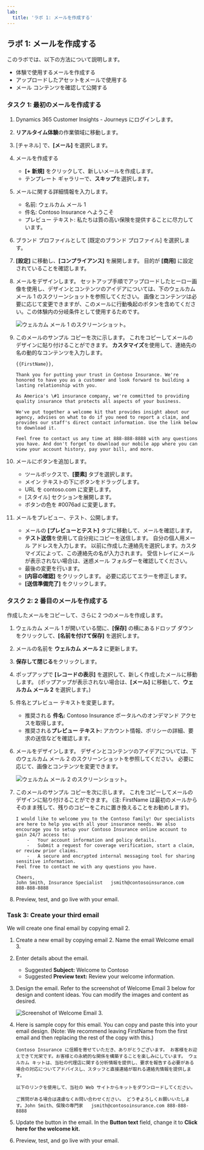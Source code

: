 ```yaml
---
lab:
  title: 'ラボ 1: メールを作成する'
---
```


## ラボ 1: メールを作成する 

このラボでは、以下の方法について説明します。
- 体験で使用するメールを作成する
- アップロードしたアセットをメールで使用する
- メール コンテンツを確認して公開する

### タスク 1: 最初のメールを作成する
1. Dynamics 365 Customer Insights - Journeys にログインします。

1. **リアルタイム体験**の作業領域に移動します。

1. [チャネル] で、**[メール]** を選択します。

1. メールを作成する
   - **[+ 新規]** をクリックして、新しいメールを作成します。
   - テンプレート ギャラリーで、**スキップ**を選択します。

1. メールに関する詳細情報を入力します。
   - 名前: ウェルカム メール 1
   - 件名: Contoso Insurance へようこそ
   - プレビュー テキスト: 私たちは質の高い保険を提供することに尽力しています。

1. ブランド プロファイルとして [既定のブランド プロファイル] を選択します。

1. **[設定]** に移動し、**[コンプライアンス]** を展開します。 目的が **[商用]** に設定されていることを確認します。

1. メールをデザインします。 セットアップ手順でアップロードしたヒーロー画像を使用し、デザインとコンテンツのアイデアについては、下のウェルカム メール 1 のスクリーンショットを参照してください。 画像とコンテンツは必要に応じて変更できますが、このメールに行動喚起のボタンを含めてください。この体験内の分岐条件として使用するためです。

    ![ウェルカム メール 1 のスクリーンショット。](../Labs/Media/welcome-email-1-example.png) 

1. このメールのサンプル コピーを次に示します。 これをコピーしてメールのデザインに貼り付けることができます。 **カスタマイズ**を使用して、連絡先の名の動的なコンテンツを入力します。 

    ```
    {{FirstName}},
    
    Thank you for putting your trust in Contoso Insurance. We're honored to have you as a customer and look forward to building a lasting relationship with you. 
 
    As America's \#1 insurance company, we're committed to providing quality insurance that protects all aspects of your business. 
 
    We've put together a welcome kit that provides insight about our agency, advises on what to do if you need to report a claim, and provides our staff's direct contact information. Use the link below to download it. 
 
    Feel free to contact us any time at 888-888-8888 with any questions you have. And don't forget to download our mobile app where you can view your account history, pay your bill, and more. 
    ```

1. メールにボタンを追加します。 

    - ツールボックスで、**[要素]** タブを選択します。 
    - メイン テキストの下にボタンをドラッグします。 
    - URL を contoso.com に変更します。 
    - [スタイル] セクションを展開します。 
    - ボタンの色を #0076ad に変更します。 

1.  メールをプレビュー、テスト、公開します。 

    - メールの **[プレビューとテスト]** タブに移動して、メールを確認します。 
    - **テスト送信**を使用して自分宛にコピーを送信します。 自分の個人用メール アドレスを入力します。 以前に作成した連絡先を選択します。カスタマイズによって、この連絡先の名が入力されます。 受信トレイにメールが表示されない場合は、迷惑メール フォルダーを確認してください。 
    - 最後の変更を行います。 
    - **[内容の確認]** をクリックします。 必要に応じてエラーを修正します。 
    - **[送信準備完了]** をクリックします。 

### タスク 2: 2 番目のメールを作成する
作成したメールをコピーして、さらに 2 つのメールを作成します。

1. ウェルカム メール 1 が開いている間に、**[保存]** の横にあるドロップ ダウンをクリックして、**[名前を付けて保存]** を選択します。

1. メールの名前を **ウェルカム メール 2** に更新します。 

1. **保存して閉じる**をクリックします。

1. ポップアップで **[レコードの表示]** を選択して、新しく作成したメールに移動します。 (ポップアップが表示されない場合は、**[メール]** に移動して、**ウェルカム メール 2** を選択します。)

1. 件名とプレビュー テキストを変更します。
    - 推奨される **件名:** Contoso Insurance ポータルへのオンデマンド アクセスを取得します。
    - 推奨される**プレビュー テキスト:** アカウント情報、ポリシーの詳細、要求の送信などを確認します。

1. メールをデザインします。 デザインとコンテンツのアイデアについては、下のウェルカム メール 2 のスクリーンショットを参照してください。 必要に応じて、画像とコンテンツを変更できます。 

    ![ウェルカム メール 2 のスクリーンショット。](../Labs/Media/welcome-email-2-example.png) 

1. このメールのサンプル コピーを次に示します。 これをコピーしてメールのデザインに貼り付けることができます。 (注: FirstName は最初のメールからそのまま残して、残りのコピーをこれに置き換えることをお勧めします)。 

    ```
    I would like to welcome you to the Contoso family! Our specialists are here to help you with all your insurance needs. We also encourage you to setup your Contoso Insurance online account to gain 24/7 access to:  
        -   Your account information and policy details. 
        -   Submit a request for coverage verification, start a claim, or review prior claims. 
        -   A secure and encrypted internal messaging tool for sharing sensitive information. 
    Feel free to contact me with any questions you have. 
        
    Cheers, 
    John Smith, Insurance Specialist   jsmith@contosoinsurance.com 
    888-888-8888 

1. Preview, test, and go live with your email.

### Task 3: Create your third email
We will create one final email by copying email 2.

1. Create a new email by copying email 2. Name the email Welcome email 3. 

1. Enter details about the email.
    - Suggested **Subject:** Welcome to Contoso
    - Suggested **Preview text:** Review your welcome information.

1. Design the email. Refer to the screenshot of Welcome Email 3 below for design and content ideas. You can modify the images and content as desired. 

    ![Screenshot of Welcome Email 3.](../Labs/Media/welcome-email-3-example.png) 

1. Here is sample copy for this email. You can copy and paste this into your email design. (Note: We recommend leaving FirstName from the first email and then replacing the rest of the copy with this.) 

    ```
    Contoso Insurance に信頼を寄せていただき、ありがとうございます。 お客様をお迎えできて光栄です。お客様との永続的な関係を構築することを楽しみにしています。 ウェルカム キットは、当社の代理店に関する分析情報を提供し、要求を報告する必要がある場合の対応についてアドバイスし、スタッフと直接連絡が取れる連絡先情報を提供します。 

    以下のリンクを使用して、当社の Web サイトからキットをダウンロードしてください。
    
    ご質問がある場合は遠慮なくお問い合わせください。 どうぞよろしくお願いいたします。John Smith、保険の専門家   jsmith@contosoinsurance.com 888-888-8888
    ```

1. Update the button in the email. In the **Button text** field, change it to **Click here for the welcome kit.**

1. Preview, test, and go live with your email.
